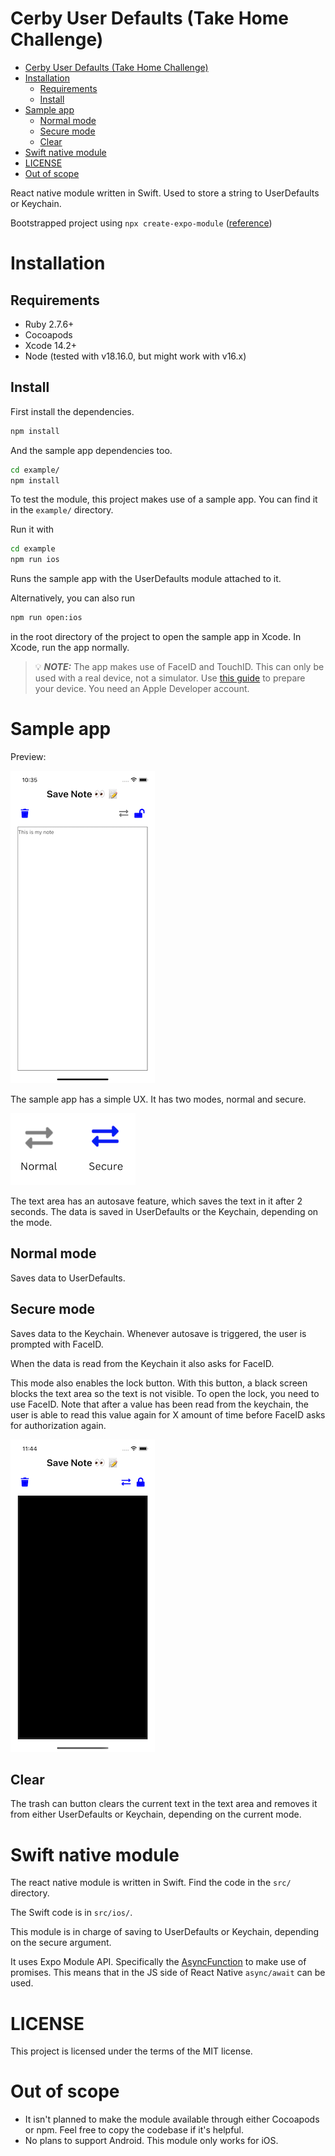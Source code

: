 # Cerby User Defaults (Take Home Challenge)

- [Cerby User Defaults (Take Home Challenge)](#cerby-user-defaults-take-home-challenge)
- [Installation](#installation)
  - [Requirements](#requirements)
  - [Install](#install)
- [Sample app](#sample-app)
  - [Normal mode](#normal-mode)
  - [Secure mode](#secure-mode)
  - [Clear](#clear)
- [Swift native module](#swift-native-module)
- [LICENSE](#license)
- [Out of scope](#out-of-scope)

React native module written in Swift. Used to store a string to UserDefaults or Keychain.

Bootstrapped project using `npx create-expo-module` ([reference](https://docs.expo.dev/modules/get-started/#creating-a-new-module-with-an-example-project))



# Installation

## Requirements

* Ruby 2.7.6+
* Cocoapods
* Xcode 14.2+
* Node (tested with v18.16.0, but might work with v16.x)

## Install

First install the dependencies.

```sh
npm install
```

And the sample app dependencies too.
```sh
cd example/
npm install
```

To test the module, this project makes use of a sample app. You can find it in the `example/` directory.

Run it with
```sh
cd example
npm run ios
```

Runs the sample app with the UserDefaults module attached to it.

Alternatively, you can also run
```sh
npm run open:ios
```
in the root directory of the project to open the sample app in Xcode. In Xcode, run the app normally.

> 💡 **_NOTE:_** The app makes use of FaceID and TouchID. This can only be used with a real device, not a simulator. Use [this guide](https://github.com/expo/fyi/blob/main/setup-xcode-signing.md) to prepare your device. You need an Apple Developer account.

# Sample app

Preview:

![Screenshot of app](./images/screenshot1.png)

The sample app has a simple UX. It has two modes, normal and secure.

![app modes](./images/modes.png)

The text area has an autosave feature, which saves the text in it after 2 seconds. The data is saved in UserDefaults or the Keychain, depending on the mode.

## Normal mode

Saves data to UserDefaults.

## Secure mode

Saves data to the Keychain. Whenever autosave is triggered, the user is prompted with FaceID.

When the data is read from the Keychain it also asks for FaceID.

This mode also enables the lock button. With this button, a black screen blocks the text area so the text is not visible. To open the lock, you need to use FaceID. Note that after a value has been read from the keychain, the user is able to read this value again for X amount of time before FaceID asks for authorization again.

![Screenshot of locked text area](./images/lock1.png)

## Clear

The trash can button clears the current text in the text area and removes it from either UserDefaults or Keychain, depending on the current mode.

# Swift native module

The react native module is written in Swift. Find the code in the `src/` directory.

The Swift code is in `src/ios/`.

This module is in charge of saving to UserDefaults or Keychain, depending on the secure argument.

It uses Expo Module API. Specifically the [AsyncFunction](https://docs.expo.dev/modules/module-api/#asyncfunction) to make use of promises. This means that in the JS side of React Native `async/await` can be used.

# LICENSE
This project is licensed under the terms of the MIT license.

# Out of scope
* It isn't planned to make the module available through either Cocoapods or npm. Feel free to copy the codebase if it's helpful.
* No plans to support Android. This module only works for iOS.